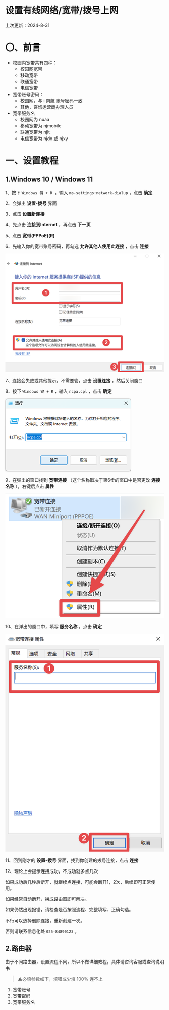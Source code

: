 # 设置有线网络/宽带/拨号上网
上次更新：2024-8-31
# 〇、前言
- 校园内宽带共有四种：
    - 校园网宽带
    - 移动宽带
    - 联通宽带
    - 电信宽带
- 宽带账号密码：
    - 校园网，与 i 南航 账号密码一致
    - 其他，咨询运营商办理人员
- 宽带服务名
    - 校园网为 nuaa
    - 移动宽带为 njmobile
    - 联通宽带为 njlt
    - 电信宽带为 njdx 或 njxy
# 一、设置教程
## 1.Windows 10 / Windows 11
1、按下 ``Windows 键 + R ``，输入 ``ms-settings:network-dialup`` ，点击 **确定**

2、会弹出 **设置-拨号** 界面

3、点击 **设置新连接**

4、先点击 **连接到Internet** ，再点击 **下一页**

5、点击 **宽带(PPPoE)(R)**

6、先输入你的宽带账号密码，再勾选 **允许其他人使用此连接** ，点击 **连接**

<img src="./1.png" alt="描述">

7、连接会失败或其他提示，不需要管，点击 **设置连接** ，然后关闭窗口

8、按下 ``Windows 键 + R`` ，输入 ``ncpa.cpl`` ，点击 **确定**

<img src="./2.png" alt="描述">

9、在弹出的窗口找到 **宽带连接** （这个名称取决于第6步的窗口中是否更改 **连接名称** ），右键后点击 **属性**

<img src="./3.png" alt="描述">

10、在弹出的窗口中，填写 **服务名称** ，点击 **确定**

<img src="./4.png" alt="描述">

11、回到刚才的 **设置-拨号** 界面，找到你创建的拨号连接，点击 **连接**

12、理论上会提示连接成功，不成功就多点几次

如果成功后几秒后断开，就继续点连接，可能会断开1，2次，后续即可正常使用。

如果经常自动断开，换成路由器即可解决。

如果仍然出现报错，请检查是否按照流程、完整填写、正确勾选。

不行可以选择删除连接，重新创建一次。

否则请联系信息化处 ``025-84890123`` 。

## 2.路由器
 
由于不同路由器，设置流程不同，所以不做详细教程。具体请咨询客服或查询说明书
>⚠️必填参数如下，填错或少填 100% 连不上

1. 宽带账号
2. 宽带密码
3. 宽带服务名